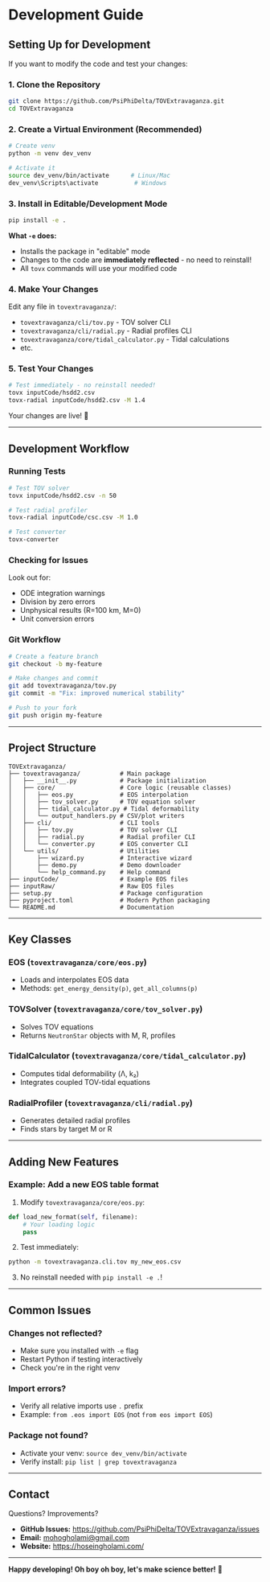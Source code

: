 # Development Guide

## Setting Up for Development

If you want to modify the code and test your changes:

### 1. Clone the Repository

```bash
git clone https://github.com/PsiPhiDelta/TOVExtravaganza.git
cd TOVExtravaganza
```

### 2. Create a Virtual Environment (Recommended)

```bash
# Create venv
python -m venv dev_venv

# Activate it
source dev_venv/bin/activate      # Linux/Mac
dev_venv\Scripts\activate          # Windows
```

### 3. Install in Editable/Development Mode

```bash
pip install -e .
```

**What `-e` does:**
- Installs the package in "editable" mode
- Changes to the code are **immediately reflected** - no need to reinstall!
- All `tovx` commands will use your modified code

### 4. Make Your Changes

Edit any file in `tovextravaganza/`:
- `tovextravaganza/cli/tov.py` - TOV solver CLI
- `tovextravaganza/cli/radial.py` - Radial profiles CLI
- `tovextravaganza/core/tidal_calculator.py` - Tidal calculations
- etc.

### 5. Test Your Changes

```bash
# Test immediately - no reinstall needed!
tovx inputCode/hsdd2.csv
tovx-radial inputCode/hsdd2.csv -M 1.4
```

Your changes are live! 🚀

---

## Development Workflow

### Running Tests

```bash
# Test TOV solver
tovx inputCode/hsdd2.csv -n 50

# Test radial profiler
tovx-radial inputCode/csc.csv -M 1.0

# Test converter
tovx-converter
```

### Checking for Issues

Look out for:
- ODE integration warnings
- Division by zero errors
- Unphysical results (R=100 km, M=0)
- Unit conversion errors

### Git Workflow

```bash
# Create a feature branch
git checkout -b my-feature

# Make changes and commit
git add tovextravaganza/tov.py
git commit -m "Fix: improved numerical stability"

# Push to your fork
git push origin my-feature
```

---

## Project Structure

```
TOVExtravaganza/
├── tovextravaganza/           # Main package
│   ├── __init__.py            # Package initialization
│   ├── core/                  # Core logic (reusable classes)
│   │   ├── eos.py             # EOS interpolation
│   │   ├── tov_solver.py      # TOV equation solver
│   │   ├── tidal_calculator.py # Tidal deformability
│   │   └── output_handlers.py # CSV/plot writers
│   ├── cli/                   # CLI tools
│   │   ├── tov.py             # TOV solver CLI
│   │   ├── radial.py          # Radial profiler CLI
│   │   └── converter.py       # EOS converter CLI
│   └── utils/                 # Utilities
│       ├── wizard.py          # Interactive wizard
│       ├── demo.py            # Demo downloader
│       └── help_command.py    # Help command
├── inputCode/                 # Example EOS files
├── inputRaw/                  # Raw EOS files
├── setup.py                   # Package configuration
├── pyproject.toml             # Modern Python packaging
└── README.md                  # Documentation
```

---

## Key Classes

### EOS (`tovextravaganza/core/eos.py`)
- Loads and interpolates EOS data
- Methods: `get_energy_density(p)`, `get_all_columns(p)`

### TOVSolver (`tovextravaganza/core/tov_solver.py`)
- Solves TOV equations
- Returns `NeutronStar` objects with M, R, profiles

### TidalCalculator (`tovextravaganza/core/tidal_calculator.py`)
- Computes tidal deformability (Λ, k₂)
- Integrates coupled TOV-tidal equations

### RadialProfiler (`tovextravaganza/cli/radial.py`)
- Generates detailed radial profiles
- Finds stars by target M or R

---

## Adding New Features

### Example: Add a new EOS table format

1. Modify `tovextravaganza/core/eos.py`:
```python
def load_new_format(self, filename):
    # Your loading logic
    pass
```

2. Test immediately:
```bash
python -m tovextravaganza.cli.tov my_new_eos.csv
```

3. No reinstall needed with `pip install -e .`!

---

## Common Issues

### Changes not reflected?
- Make sure you installed with `-e` flag
- Restart Python if testing interactively
- Check you're in the right venv

### Import errors?
- Verify all relative imports use `.` prefix
- Example: `from .eos import EOS` (not `from eos import EOS`)

### Package not found?
- Activate your venv: `source dev_venv/bin/activate`
- Verify install: `pip list | grep tovextravaganza`

---

## Contact

Questions? Improvements?
- **GitHub Issues:** https://github.com/PsiPhiDelta/TOVExtravaganza/issues
- **Email:** mohogholami@gmail.com
- **Website:** https://hoseingholami.com/

---

**Happy developing! Oh boy oh boy, let's make science better!** 🚀

